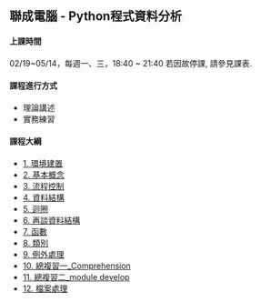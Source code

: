 ## 聯成電腦 - Python程式資料分析

#### 上課時間

02/19~05/14，每週一、三，18:40 ~ 21:40
若因故停課, 請參見課表.

#### 課程進行方式

- 理論講述
- 實務練習

#### 課程大綱
- [1. 環境建置](http://mirdex.github.io/Python_20250219/1.%20environment.slides.html)
- [2. 基本概念](http://mirdex.github.io/Python_20250219/2.%20basic%20concept.slides.html)
- [3. 流程控制](http://mirdex.github.io/Python_20250219/3.%20流程控制(Q).slides.html)
- [4. 資料結構](http://mirdex.github.io/Python_20250219/4.%20資料結構_Q.slides.html)
- [5. 迴圈](http://mirdex.github.io/Python_20250219/5.%20迴圈_Q.slides.html)
- [6. 再談資料結構](http://mirdex.github.io/Python_20250219/6.%20再談資料結構_Q.slides.html)
- [7. 函數](http://mirdex.github.io/Python_20250219/7.%20函數_Q.slides.html)
- [8. 類別](http://mirdex.github.io/Python_20250219/8.%20類別_Q.slides.html)
- [9. 例外處理](http://mirdex.github.io/Python_20250219/9.%20例外處理.slides.html)
- [10. 總複習一_Comprehension](http://mirdex.github.io/Python_20250219/10.%20總複習一_Comprehension_Q.slides.html)
- [11. 總複習二_module develop](http://mirdex.github.io/Python_20250219/11.%20總複習二_模組開發_Q.slides.html)
- [12. 檔案處理](http://mirdex.github.io/Python_20250219/12.%20檔案處理_Q.slides.html)
